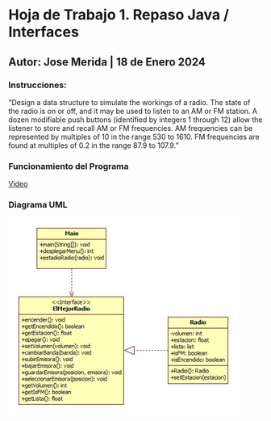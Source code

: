 # Hoja de Trabajo 1. Repaso Java / Interfaces
## Autor: Jose Merida | 18 de Enero 2024
### Instrucciones:
“Design a data structure to simulate the workings of a radio. The state of the radio is on or off, and it may
be used to listen to an AM or FM station. A dozen modifiable push buttons (identified by integers 1
through 12) allow the listener to store and recall AM or FM frequencies. AM frequencies can be
represented by multiples of 10 in the range 530 to 1610. FM frequencies are found at multiples of 0.2 in
the range 87.9 to 107.9.”
### Funcionamiento del Programa
[Video](https://youtu.be/aFteQ6UP1dw?feature=shared)
### Diagrama UML
![Diagrama](HDT1_UML.jpg)
